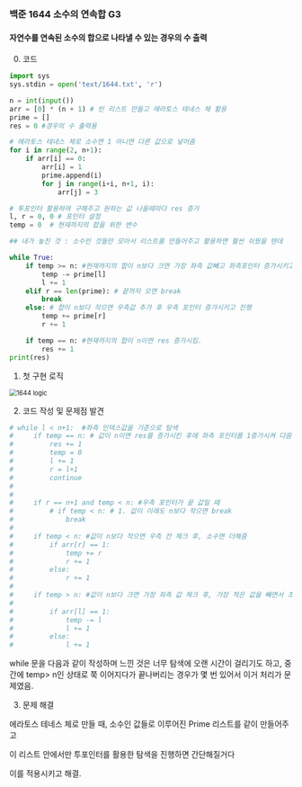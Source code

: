 ### 백준 1644 소수의 연속합 G3

#### 자연수를 연속된 소수의 합으로 나타낼 수 있는 경우의 수 출력



0) 코드

```python
import sys
sys.stdin = open('text/1644.txt', 'r')

n = int(input())
arr = [0] * (n + 1) # 빈 리스트 만들고 에라토스 테네스 체 활용
prime = []
res = 0 #경우의 수 출력용

# 에라토스 테네스 체로 소수면 1 아니면 다른 값으로 넣어줌
for i in range(2, n+1):
    if arr[i] == 0:
        arr[i] = 1
        prime.append(i)
        for j in range(i+i, n+1, i):
            arr[j] = 3

# 투포인터 활용하여 구해주고 원하는 값 나올때마다 res 증가
l, r = 0, 0 # 포인터 설정
temp = 0  # 현재까지의 합을 위한 변수

## 내가 놓친 것 : 소수인 것들만 모아서 리스트를 만들어주고 활용하면 훨씬 쉬웠을 텐데

while True:
    if temp >= n: #현재까지의 합이 n보다 크면 가장 좌측 값빼고 좌측포인터 증가시키고 진행
        temp -= prime[l]
        l += 1
    elif r == len(prime): # 끝까지 오면 break
        break
    else: # 합이 n보다 작으면 우측값 추가 후 우측 포인터 증가시키고 진행
        temp += prime[r]
        r += 1

    if temp == n: #현재까지의 합이 n이면 res 증가시킴.
        res += 1
print(res)
```



1) 첫 구현 로직

<img src="C:\Users\ckpow\OneDrive\바탕 화면\1644 logic.jpg" alt="1644 logic" style="zoom:80%;" />



2) 코드 작성 및 문제점 발견

```python
# while l < n+1:  #좌측 인덱스값을 기준으로 탐색
#     if temp == n: # 값이 n이면 res를 증가시킨 후에 좌측 포인터를 1증가시켜 다음번부터 진행
#         res += 1
#         temp = 0
#         l += 1
#         r = l+1
#         continue
#
#
#     if r == n+1 and temp < n: #우측 포인터가 끝 값일 때
#         # if temp < n: # 1. 값이 이래도 n보다 작으면 break
#             break
#
#     if temp < n: #값이 n보다 작으면 우측 칸 체크 후, 소수면 더해줌
#         if arr[r] == 1:
#             temp += r
#             r += 1
#         else:
#             r += 1
#
#     if temp > n: #값이 n보다 크면 가장 좌측 값 체크 후, 가장 적은 값을 빼면서 조정
#
#         if arr[l] == 1:
#             temp -= l
#             l += 1
#         else:
#             l += 1
```

while 문을 다음과 같이 작성하며 느낀 것은 너무 탐색에 오랜 시간이 걸리기도 하고, 중간에 temp> n인 상태로 쭉 이어지다가 끝나버리는 경우가 몇 번 있어서 이거 처리가 문제였음.



3) 문제 해결

에라토스 테네스 체로 만들 때, 소수인 값들로 이루어진 Prime 리스트를 같이 만들어주고

이 리스트 안에서만 투포인터를 활용한 탐색을 진행하면 간단해질거다



이를 적용시키고 해결.

